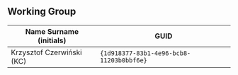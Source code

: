 ## Working Group

| Name Surname (initials)   | GUID                                     |
| -----------------------   | ---------------------------------------- |
| Krzysztof Czerwiński (KC) | `{1d918377-83b1-4e96-bcb8-11203b0bbf6e}` |
